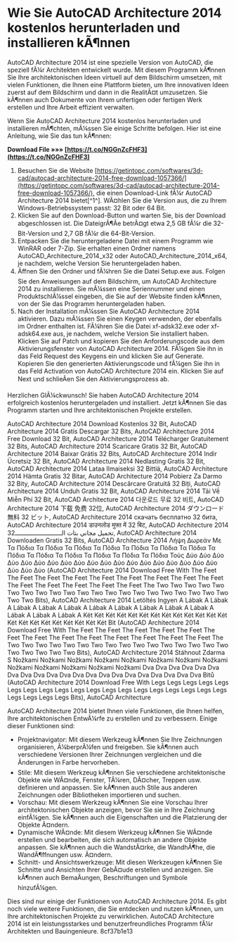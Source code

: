 # Wie Sie AutoCAD Architecture 2014 kostenlos herunterladen und installieren kÃ¶nnen
 
AutoCAD Architecture 2014 ist eine spezielle Version von AutoCAD, die speziell fÃ¼r Architekten entwickelt wurde. Mit diesem Programm kÃ¶nnen Sie Ihre architektonischen Ideen virtuell auf dem Bildschirm umsetzen, mit vielen Funktionen, die Ihnen eine Plattform bieten, um Ihre innovativen Ideen zuerst auf dem Bildschirm und dann in die RealitÃ¤t umzusetzen. Sie kÃ¶nnen auch Dokumente von Ihrem unfertigen oder fertigen Werk erstellen und Ihre Arbeit effizient verwalten.
 
Wenn Sie AutoCAD Architecture 2014 kostenlos herunterladen und installieren mÃ¶chten, mÃ¼ssen Sie einige Schritte befolgen. Hier ist eine Anleitung, wie Sie das tun kÃ¶nnen:
 
**Download File »»» [https://t.co/NGGnZcFHF3](https://t.co/NGGnZcFHF3)**


 
1. Besuchen Sie die Website [https://getintopc.com/softwares/3d-cad/autocad-architecture-2014-free-download-1057366/](https://getintopc.com/softwares/3d-cad/autocad-architecture-2014-free-download-1057366/), die einen Download-Link fÃ¼r AutoCAD Architecture 2014 bietet[^1^]. WÃ¤hlen Sie die Version aus, die zu Ihrem Windows-Betriebssystem passt: 32 Bit oder 64 Bit.
2. Klicken Sie auf den Download-Button und warten Sie, bis der Download abgeschlossen ist. Die DateigrÃ¶Ãe betrÃ¤gt etwa 2,5 GB fÃ¼r die 32-Bit-Version und 2,7 GB fÃ¼r die 64-Bit-Version.
3. Entpacken Sie die heruntergeladene Datei mit einem Programm wie WinRAR oder 7-Zip. Sie erhalten einen Ordner namens AutoCAD\_Architecture\_2014\_x32 oder AutoCAD\_Architecture\_2014\_x64, je nachdem, welche Version Sie heruntergeladen haben.
4. Ãffnen Sie den Ordner und fÃ¼hren Sie die Datei Setup.exe aus. Folgen Sie den Anweisungen auf dem Bildschirm, um AutoCAD Architecture 2014 zu installieren. Sie mÃ¼ssen eine Seriennummer und einen ProduktschlÃ¼ssel eingeben, die Sie auf der Website finden kÃ¶nnen, von der Sie das Programm heruntergeladen haben.
5. Nach der Installation mÃ¼ssen Sie AutoCAD Architecture 2014 aktivieren. Dazu mÃ¼ssen Sie einen Keygen verwenden, der ebenfalls im Ordner enthalten ist. FÃ¼hren Sie die Datei xf-adsk32.exe oder xf-adsk64.exe aus, je nachdem, welche Version Sie installiert haben. Klicken Sie auf Patch und kopieren Sie den Anforderungscode aus dem Aktivierungsfenster von AutoCAD Architecture 2014. FÃ¼gen Sie ihn in das Feld Request des Keygens ein und klicken Sie auf Generate. Kopieren Sie den generierten Aktivierungscode und fÃ¼gen Sie ihn in das Feld Activation von AutoCAD Architecture 2014 ein. Klicken Sie auf Next und schlieÃen Sie den Aktivierungsprozess ab.

Herzlichen GlÃ¼ckwunsch! Sie haben AutoCAD Architecture 2014 erfolgreich kostenlos heruntergeladen und installiert. Jetzt kÃ¶nnen Sie das Programm starten und Ihre architektonischen Projekte erstellen.
 
AutoCAD Architecture 2014 Download Kostenlos 32 Bit,  AutoCAD Architecture 2014 Gratis Descargar 32 Bits,  AutoCAD Architecture 2014 Free Download 32 Bit,  AutoCAD Architecture 2014 Télécharger Gratuitement 32 Bits,  AutoCAD Architecture 2014 Scaricare Gratis 32 Bit,  AutoCAD Architecture 2014 Baixar Grátis 32 Bits,  AutoCAD Architecture 2014 Indir Ücretsiz 32 Bit,  AutoCAD Architecture 2014 Nedlasting Gratis 32 Bit,  AutoCAD Architecture 2014 Lataa Ilmaiseksi 32 Bittiä,  AutoCAD Architecture 2014 Hämta Gratis 32 Bitar,  AutoCAD Architecture 2014 Pobierz Za Darmo 32 Bity,  AutoCAD Architecture 2014 Descărcare Gratuită 32 Biți,  AutoCAD Architecture 2014 Unduh Gratis 32 Bit,  AutoCAD Architecture 2014 Tải Về Miễn Phí 32 Bit,  AutoCAD Architecture 2014 다운로드 무료 32 비트,  AutoCAD Architecture 2014 下载 免费 32位,  AutoCAD Architecture 2014 ダウンロード 無料 32 ビット,  AutoCAD Architecture 2014 скачать бесплатно 32 бита,  AutoCAD Architecture 2014 डाउनलोड मुफ्त में 32 बिट,  AutoCAD Architecture 2014 تحميل مجاني بتات الــــــــــــــــــــــــــ32,  AutoCAD Architecture 2014 Downloaden Gratis 32 Bits,  AutoCAD Architecture 2014 Λήψη Δωρεάν Με Τα Πόδια Τα Πόδια Τα Πόδια Τα Πόδια Τα Πόδια Τα Πόδια Τα Πόδια Τα Πόδια Τα Πόδια Τα Πόδια Τα Πόδια Τα Πόδια Τα Πόδια Τούς Δύο Δύο Δύο Δύο Δύο Δύο Δύο Δύο Δύο Δύο Δύο Δύο Δύο Δύο Δύο Δύο Δύο Δύο Δύο Δύο Δύο Δύο (AutoCAD Architecture 2014 Download Free With The Feet The Feet The Feet The Feet The Feet The Feet The Feet The Feet The Feet The Feet The Feet The Feet The Feet The Feet The Two Two Two Two Two Two Two Two Two Two Two Two Two Two Two Two Two Two Two Two Two Two Two Bits),  AutoCAD Architecture 2014 Letöltés Ingyen A Lábak A Lábak A Lábak A Lábak A Lábak A Lábak A Lábak A Lábak A Lábak A Lábak A Lábak A Lábak A Lábak A Két Két Két Két Két Két Két Két Két Két Két Két Két Két Két Két Két Két Két Két Két Két Bit (AutoCAD Architecture 2014 Download Free With The Feet The Feet The Feet The Feet The Feet The Feet The Feet The Feet The Feet The Feet The Feet The Feet The Feet The Two Two Two Two Two Two Two Two Two Two Two Two Two Two Two Two Two Two Two Two Two Bits),  AutoCAD Architecture 2014 Stáhnout Zdarma S Nožkami Nožkami Nožkami Nožkami Nožkami Nožkami Nožkami Nožkami Nožkami Nožkami Nožkami Nožkami Nožkami Dva Dva Dva Dva Dva Dva Dva Dva Dva Dva Dva Dva Dva Dva Dva Dva Dva Dva Dva Dva Dva Bitů (AutoCAD Architecture 2014 Download Free With Legs Legs Legs Legs Legs Legs Legs Legs Legs Legs Legs Legs Legs Legs Legs Legs Legs Legs Legs Legs Legs Legs Legs Bits),  AutoCAD Architecture
  
AutoCAD Architecture 2014 bietet Ihnen viele Funktionen, die Ihnen helfen, Ihre architektonischen EntwÃ¼rfe zu erstellen und zu verbessern. Einige dieser Funktionen sind:

- Projektnavigator: Mit diesem Werkzeug kÃ¶nnen Sie Ihre Zeichnungen organisieren, Ã¼berprÃ¼fen und freigeben. Sie kÃ¶nnen auch verschiedene Versionen Ihrer Zeichnungen vergleichen und die Ãnderungen in Farbe hervorheben.
- Stile: Mit diesem Werkzeug kÃ¶nnen Sie verschiedene architektonische Objekte wie WÃ¤nde, Fenster, TÃ¼ren, DÃ¤cher, Treppen usw. definieren und anpassen. Sie kÃ¶nnen auch Stile aus anderen Zeichnungen oder Bibliotheken importieren und suchen.
- Vorschau: Mit diesem Werkzeug kÃ¶nnen Sie eine Vorschau Ihrer architektonischen Objekte anzeigen, bevor Sie sie in Ihre Zeichnung einfÃ¼gen. Sie kÃ¶nnen auch die Eigenschaften und die Platzierung der Objekte Ã¤ndern.
- Dynamische WÃ¤nde: Mit diesem Werkzeug kÃ¶nnen Sie WÃ¤nde erstellen und bearbeiten, die sich automatisch an andere Objekte anpassen. Sie kÃ¶nnen auch die WandstÃ¤rke, die WandhÃ¶he, die WandÃ¶ffnungen usw. Ã¤ndern.
- Schnitt- und Ansichtswerkzeuge: Mit diesen Werkzeugen kÃ¶nnen Sie Schnitte und Ansichten Ihrer GebÃ¤ude erstellen und anzeigen. Sie kÃ¶nnen auch BemaÃungen, Beschriftungen und Symbole hinzufÃ¼gen.

Dies sind nur einige der Funktionen von AutoCAD Architecture 2014. Es gibt noch viele weitere Funktionen, die Sie entdecken und nutzen kÃ¶nnen, um Ihre architektonischen Projekte zu verwirklichen. AutoCAD Architecture 2014 ist ein leistungsstarkes und benutzerfreundliches Programm fÃ¼r Architekten und Bauingenieure.
 8cf37b1e13
 
